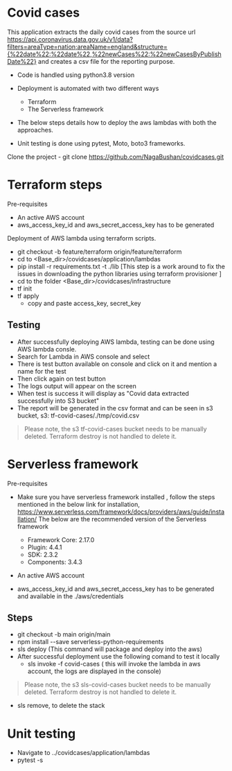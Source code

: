 # Covid cases

This application extracts the daily covid cases from the source url https://api.coronavirus.data.gov.uk/v1/data?filters=areaType=nation;areaName=england&structure={%22date%22:%22date%22,%22newCases%22:%22newCasesByPublishDate%22} and creates a csv file for the reporting purpose.

- Code is handled using python3.8 version
- Deployment is automated with two different ways
  - Terraform
  - The Serverless framework

- The below steps details how to deploy the aws lambdas with both the approaches.

- Unit testing is done using pytest, Moto, boto3 frameworks.

Clone the project
	- git clone https://github.com/NagaBushan/covidcases.git

# Terraform steps
Pre-requisites
- An active AWS account
- aws_access_key_id and aws_secret_access_key has to be generated

Deployment of AWS lambda using terraform scripts.

- git checkout -b feature/terraform origin/feature/terraform
- cd to <Base_dir>/covidcases/application/lambdas
-  pip install -r requirements.txt -t ./lib [This step is a work around to fix the issues in downloading the python libraries using terraform provisioner ]
- cd to the folder <Base_dir>/covidcases/infrastructure
- tf init
- tf apply
	- copy and paste access_key, secret_key

Testing
-
- After successfully deploying AWS lambda, testing can be done using AWS lambda consle.
- Search for Lambda in AWS console and select
- There is test button available on console and click on it and mention a name for the test
- Then click again on test button
- The logs output will appear on the screen
- When test is success it will display as "Covid data extracted successfully into S3 bucket"
- The report will be generated in the csv format and can be seen in s3 bucket, s3: tf-covid-cases/./tmp/covid.csv

>Please note, the s3 tf-covid-cases bucket needs to be manually deleted. Terraform destroy is not handled to delete it.


# Serverless framework

Pre-requisites
- Make sure you have serverless framework installed , follow the steps mentioned in the below link for installation, https://www.serverless.com/framework/docs/providers/aws/guide/installation/
	The below are the recommended version of the Serverless framework
	- Framework Core: 2.17.0
	- Plugin: 4.4.1
	- SDK: 2.3.2
	- Components: 3.4.3
	
-  An active AWS account
- aws_access_key_id and aws_secret_access_key has to be generated and available in the ./aws/credentials

Steps
-
- git checkout -b main origin/main
- npm install --save serverless-python-requirements
- sls deploy (This command will package and deploy into the aws)
- After successful deployment use the following comand to test it locally
	- sls invoke -f covid-cases ( this will invoke the lambda in aws account, the logs are displayed in the console)
>Please note, the s3 sls-covid-cases bucket needs to be manually deleted. Terraform destroy is not handled to delete it.

- sls remove, to delete the stack

# Unit testing
- Navigate to ../covidcases/application/lambdas
- pytest -s
